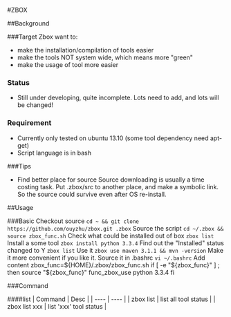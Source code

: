 #ZBOX

##Background

###Target
Zbox want to:
- make the installation/compilation of tools easier
- make the tools NOT system wide, which means more "green"
- make the usage of tool more easier

### Status
- Still under developing, quite incomplete. Lots need to add, and lots will be changed!

### Requirement
- Currently only tested on ubuntu 13.10 (some tool dependency need apt-get)
- Script language is in bash

###Tips
- Find better place for source 
  Source downloading is usually a time costing task. Put .zbox/src to another place, and make a symbolic link. So the source could survive even after OS re-install.

##Usage

###Basic
Checkout source
	`cd ~ && git clone https://github.com/ouyzhu/zbox.git .zbox`
Source the script
	`cd ~/.zbox && source zbox_func.sh`
Check what could be installed out of box
	`zbox list`
Install a some tool
	`zbox install python 3.3.4`
Find out the "Installed" status changed to Y
	`zbox list`
Use it
	`zbox use maven 3.1.1 && mvn -version`
Make it more convenient if you like it. Source it in .bashrc
	`vi ~/.bashrc`
Add content
	zbox_func=${HOME}/.zbox/zbox_func.sh
	if [ -e "${zbox_func}" ]  ; then
		source "${zbox_func}"
		func_zbox_use python 3.3.4
	fi

###Command

####list
| Command       | Desc                   |
| ----          | ----                   |
| zbox list     | list all tool status   |
| zbox list xxx | list 'xxx' tool status |
